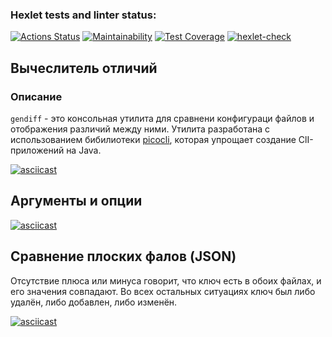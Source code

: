 ### Hexlet tests and linter status:
[![Actions Status](https://github.com/alexey4050/java-project-71/actions/workflows/hexlet-check.yml/badge.svg)](https://github.com/alexey4050/java-project-71/actions)
[![Maintainability](https://api.codeclimate.com/v1/badges/58d59808062cbdbd47cb/maintainability)](https://codeclimate.com/github/alexey4050/java-project-71/maintainability)
[![Test Coverage](https://api.codeclimate.com/v1/badges/58d59808062cbdbd47cb/test_coverage)](https://codeclimate.com/github/alexey4050/java-project-71/test_coverage)
[![hexlet-check](https://github.com/alexey4050/java-project-71/actions/workflows/hexlet-check.yml/badge.svg)](https://github.com/alexey4050/java-project-71/actions/workflows/hexlet-check.yml)

## Вычеслитель отличий
### Описание
`gendiff` - это консольная утилита для сравнени конфигураци файлов и отображения различий между ними. Утилита разработана с использованием бибилиотеки [picocli](https://picocli.info/),  которая упрощает создание ClI-приложений на Java.


[![asciicast](https://asciinema.org/a/sNmToSVr26iGAYzk28SnlI2N7.svg)](https://asciinema.org/a/sNmToSVr26iGAYzk28SnlI2N7)

## Аргументы и опции

[![asciicast](https://asciinema.org/a/dhKPqe6TRTZ54jNtEVP2yR5Mi.svg)](https://asciinema.org/a/dhKPqe6TRTZ54jNtEVP2yR5Mi)

## Сравнение плоских фалов (JSON)

Отсутствие плюса или минуса говорит, что ключ есть в обоих файлах, и его значения совпадают. Во всех остальных ситуациях ключ был либо удалён, либо добавлен, либо изменён.

[![asciicast](https://asciinema.org/a/WBW29efDjDFYHBVdAYKylNMxJ.svg)](https://asciinema.org/a/WBW29efDjDFYHBVdAYKylNMxJ)
